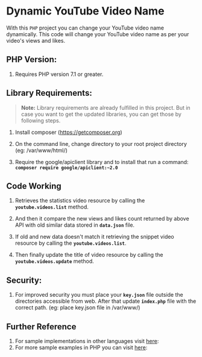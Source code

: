 # Dynamic YouTube Video Name
With this `PHP` project you can change your YouTube video name dynamically. This code will change your YouTube video name as per your video's views and likes. 

## PHP Version:

1. Requires PHP version 7.1 or greater.

## Library Requirements:

>**Note:** Library requirements are already fulfilled in this project. But in case you want to get the updated libraries, you can get those by following steps.

1. Install composer (https://getcomposer.org)

2. On the command line, change directory to your root project directory (eg: /var/www/html/)

3. Require the google/apiclient library and to install that run a command: **`composer require google/apiclient:~2.0`**

## Code Working

1. Retrieves the statistics video resource by calling the **`youtube.videos.list`** method.

2. And then it compare the new views and likes count returned by above API with old similar data stored in **`data.json`** file.

3. If old and new data doesn't match it retrieving the snippet video resource by calling the **`youtube.videos.list`**.

4. Then finally update the title of video resource by calling the **`youtube.videos.update`** method.


## Security:

1. For improved security you must place your **`key.json`** file outside the directories accessible from web. After that update **`index.php`** file with the correct path. (eg: place key.json file in /var/www/)

## Further Reference

1. For sample implementations in other languages visit [here](https://github.com/youtube/api-samples): 
2. For more sample examples in PHP you can visit [here](https://github.com/youtube/api-samples/tree/master/php):
